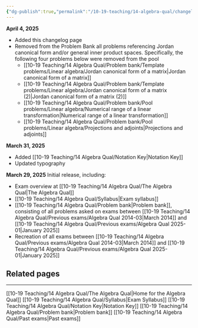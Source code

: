 ```yaml
---
{"dg-publish":true,"permalink":"/10-19-teaching/14-algebra-qual/changelog/","updated":"2025-04-04T15:15:49-07:00"}
---
```


**April 4, 2025**
- Added this changelog page
- Removed from the Problem Bank all problems referencing Jordan canonical form and/or general inner product spaces. Specifically, the following four problems below were removed from the pool
	- [[10-19 Teaching/14 Algebra Qual/Problem bank/Template problems/Linear algebra/Jordan canonical form of a matrix\|Jordan canonical form of a matrix]]
	- [[10-19 Teaching/14 Algebra Qual/Problem bank/Template problems/Linear algebra/Jordan canonical form of a matrix (2)\|Jordan canonical form of a matrix (2)]]
	- [[10-19 Teaching/14 Algebra Qual/Problem bank/Pool problems/Linear algebra/Numerical range of a linear transformation\|Numerical range of a linear transformation]]
	- [[10-19 Teaching/14 Algebra Qual/Problem bank/Pool problems/Linear algebra/Projections and adjoints\|Projections and adjoints]]


**March 31, 2025**
- Added [[10-19 Teaching/14 Algebra Qual/Notation Key\|Notation Key]]
- Updated typography


**March 29, 2025**
Initial release, including:
- Exam overview at [[10-19 Teaching/14 Algebra Qual/The Algebra Qual\|The Algebra Qual]]
- [[10-19 Teaching/14 Algebra Qual/Syllabus\|Exam syllabus]]
- [[10-19 Teaching/14 Algebra Qual/Problem bank\|Problem bank]], consisting of all problems asked on exams between [[10-19 Teaching/14 Algebra Qual/Previous exams/Algebra Qual 2014-03\|March 2014]] and [[10-19 Teaching/14 Algebra Qual/Previous exams/Algebra Qual 2025-01\|January 2025]]
- Recreation of all exams between [[10-19 Teaching/14 Algebra Qual/Previous exams/Algebra Qual 2014-03\|March 2014]] and [[10-19 Teaching/14 Algebra Qual/Previous exams/Algebra Qual 2025-01\|January 2025]]

## Related pages
---

[[10-19 Teaching/14 Algebra Qual/The Algebra Qual\|Home for the Algebra Qual]]
[[10-19 Teaching/14 Algebra Qual/Syllabus\|Exam Syllabus]]
[[10-19 Teaching/14 Algebra Qual/Notation Key\|Notation Key]]
[[10-19 Teaching/14 Algebra Qual/Problem bank\|Problem bank]]
[[10-19 Teaching/14 Algebra Qual/Past exams\|Past exams]]